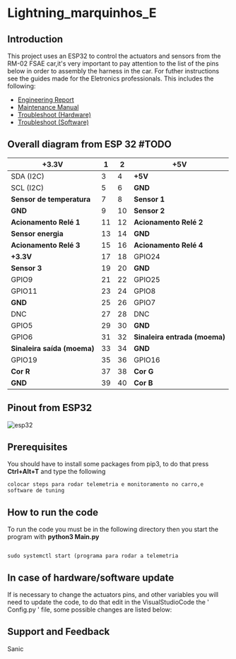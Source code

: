 # Lightning_marquinhos_E
## Introduction

This project uses an ESP32 to control the actuators and sensors from the RM-02 FSAE car,it's very important to pay attention to the list of the pins below in order to assembly the harness in the car. 
For futher instructions see the guides made for the Eletronics professionals.
This includes the following:

- [Engineering Report]()
- [Maintenance Manual]()
- [Troubleshoot (Hardware)]()
- [Troubleshoot (Software)]()




## Overall diagram from ESP 32 #TODO 

|**+3.3V**               	| 1  	| 2  	|**+5V**                  	|
|---------------------	|----	|----	|-----------------------	|
| SDA (I2C)           	| 3  	| 4  	| **+5V**                   	|
| SCL (I2C)           	| 5  	| 6  	| **GND**                   	|
| **Sensor de temperatura** | 7  	| 8  	| **Sensor 1**             	|
| **GND**               	| 9  	| 10 	| **Sensor 2**             	|
|**Acionamento Relé 1**| 11 	| 12 	| **Acionamento Relé 2**   	|
|**Sensor energia**        | 13 	| 14 	| **GND**                   	|
|**Acionamento Relé 3**   | 15 	| 16 	| **Acionamento Relé 4**      	|
| **+3.3V**               	   | 17 	| 18 	| GPIO24                	|
| **Sensor 3** 	   | 19 	| 20 	| **GND**                   	|
| GPIO9               	   | 21 	| 22 	| GPIO25                	|
| GPIO11              	| 23 	| 24 	| GPIO8                 	|
|**GND**                 	| 25 	| 26 	| GPIO7                 	|
| DNC                 	| 27 	| 28 	| DNC                   	|
| GPIO5               	| 29 	| 30 	| **GND**                   	|
| GPIO6               	| 31 	| 32 	| **Sinaleira entrada (moema)**    	|
| **Sinaleira saída (moema)**     	| 33 	| 34 	| **GND**                   	|
| GPIO19              	| 35 	| 36 	| GPIO16                	|
| **Cor R**          	| 37 	| 38 	| **Cor G**                	|
| **GND**                 	| 39 	| 40 	| **Cor B**                 |



## Pinout from ESP32

![esp32](https://user-images.githubusercontent.com/56930695/76874143-83ba0c00-684d-11ea-9d0a-b79af64e23a2.png)

## Prerequisites 

You should have to install some packages from pip3, to do that press **Ctrl+Alt+T** and type the following

```
colocar steps para rodar telemetria e monitoramento no carro,e software de tuning

```

## How to run the code

To run the code you must be in the following directory then you start the program with **python3 Main.py**

```

sudo systemctl start (programa para rodar a telemetria

```
## In case of hardware/software update

If is necessary to change the actuators pins, and other variables you will need to update the code, to do that edit in the VisualStudioCode the ' Config.py '  file, some possible changes are listed below:


## Support and Feedback
Sanic 
